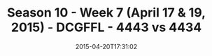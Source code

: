 ---
title: Season 10 - Week 7 (April 17 & 19, 2015) - DCGFFL - 4443 vs 4434
teams_score:
- team: 4443
  score:
- team: 4434
  score: 35
mvp: Josh E. (Sky Blue), Mike H. (Power Blue)
game-ball: N/A
sportsperson: ''
season: 10
week: 7
date: '2015-04-20T17:31:02'
pageid: season-10-week-7-4443-vs-4434
---